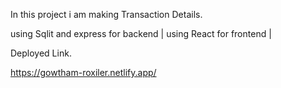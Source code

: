 In this project i am making Transaction Details.

using Sqlit and express for backend |
using React for frontend |

Deployed Link.

https://gowtham-roxiler.netlify.app/
